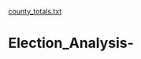[county_totals.txt](https://github.com/293264/Election_Analysis-/files/7132827/county_totals.txt)
# Election_Analysis-
